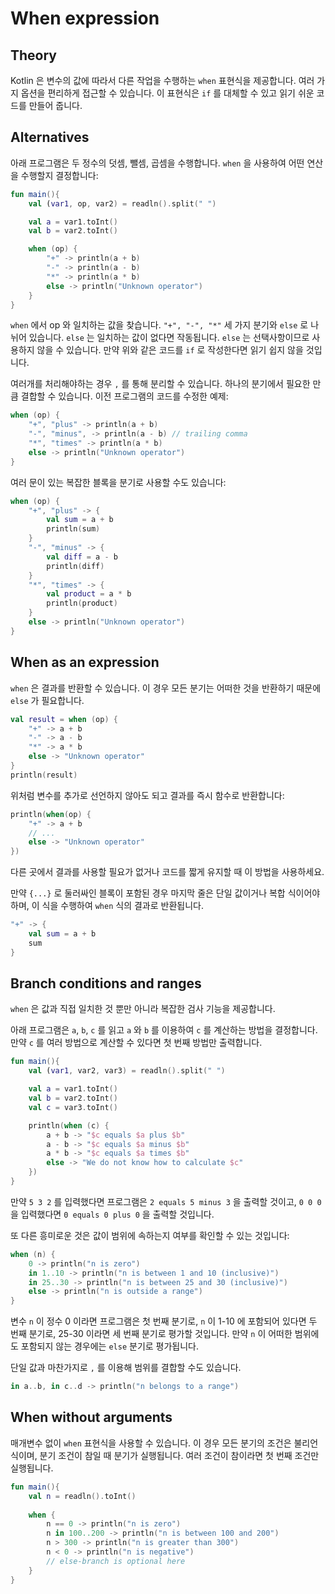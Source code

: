 # When expression

## Theory

Kotlin 은 변수의 값에 따라서 다른 작업을 수행하는 `when` 표현식을 제공합니다. 여러 가지 옵션을 편리하게 접근할 수 있습니다. 이 표현식은 `if` 를 대체할 수 있고 읽기 쉬운 코드를 만들어 줍니다.



## Alternatives

아래 프로그램은 두 정수의 덧셈, 뺄셈, 곱셈을 수행합니다. `when` 을 사용하여 어떤 연산을 수행할지 결정합니다:

```kotlin
fun main(){
    val (var1, op, var2) = readln().split(" ")

    val a = var1.toInt()
    val b = var2.toInt()

    when (op) {
        "+" -> println(a + b)
        "-" -> println(a - b)
        "*" -> println(a * b)
        else -> println("Unknown operator")
    }
}
```

`when` 에서 op 와 일치하는 값을 찾습니다. `"+", "-", "*"` 세 가지 분기와 `else` 로 나뉘어 있습니다. `else` 는 일치하는 값이 없다면 작동됩니다. `else` 는 선택사항이므로 사용하지 않을 수 있습니다. 만약 위와 같은 코드를 `if` 로 작성한다면 읽기 쉽지 않을 것입니다.

여러개를 처리해야하는 경우 `,` 를 통해 분리할 수 있습니다. 하나의 분기에서 필요한 만큼 결합할 수 있습니다. 이전 프로그램의 코드를 수정한 예제:

```kotlin
when (op) {
    "+", "plus" -> println(a + b)
    "-", "minus", -> println(a - b) // trailing comma
    "*", "times" -> println(a * b)
    else -> println("Unknown operator")
}
```

여러 문이 있는 복잡한 블록을 분기로 사용할 수도 있습니다:

```kotlin
when (op) {
    "+", "plus" -> {
        val sum = a + b
        println(sum)
    }
    "-", "minus" -> {
        val diff = a - b
        println(diff)
    }
    "*", "times" -> {
        val product = a * b
        println(product)
    }
    else -> println("Unknown operator")
}
```



## When as an expression

`when` 은 결과를 반환할 수 있습니다. 이 경우 모든 분기는 어떠한 것을 반환하기 때문에 `else` 가 필요합니다. 

```kotlin
val result = when (op) {
    "+" -> a + b
    "-" -> a - b
    "*" -> a * b
    else -> "Unknown operator"
}
println(result)
```

위처럼 변수를 추가로 선언하지 않아도 되고 결과를 즉시 함수로 반환합니다:

```kotlin
println(when(op) {
    "+" -> a + b
    // ...
    else -> "Unknown operator"
})
```

다른 곳에서 결과를 사용할 필요가 없거나 코드를 짧게 유지할 때 이 방법을 사용하세요.

만약 `{...}`  로 둘러싸인 블록이 포함된 경우 마지막 줄은 단일 값이거나 복합 식이어야하며, 이 식을 수행하여 `when` 식의 결과로 반환됩니다.

```kotlin
"+" -> {
    val sum = a + b
    sum
}
```



## Branch conditions and ranges

`when` 은 값과 직접 일치한 것 뿐만 아니라 복잡한 검사 기능을 제공합니다.

아래 프로그램은 `a`, `b`, `c` 를 읽고 `a` 와 `b` 를 이용하여 `c` 를 계산하는 방법을 결정합니다. 만약 `c` 를 여러 방법으로 계산할 수 있다면 첫 번째 방법만 출력합니다. 

```kotlin
fun main(){
    val (var1, var2, var3) = readln().split(" ")

    val a = var1.toInt()
    val b = var2.toInt()
    val c = var3.toInt()

    println(when (c) {
        a + b -> "$c equals $a plus $b"
        a - b -> "$c equals $a minus $b"
        a * b -> "$c equals $a times $b"
        else -> "We do not know how to calculate $c"
    })
}
```

만약 `5 3 2` 를 입력했다면 프로그램은 `2 equals 5 minus 3` 을 출력할 것이고, `0 0 0` 을 입력했다면 `0 equals 0 plus 0` 을 출력할 것입니다.

또 다른 흥미로운 것은 값이 범위에 속하는지 여부를 확인할 수 있는 것입니다:

```kotlin
when (n) {
    0 -> println("n is zero")
    in 1..10 -> println("n is between 1 and 10 (inclusive)")
    in 25..30 -> println("n is between 25 and 30 (inclusive)")
    else -> println("n is outside a range")
}
```

변수 `n` 이 정수 0 이라면 프로그램은 첫 번째 분기로, `n` 이 1-10 에 포함되어 있다면 두 번째 분기로, 25-30 이라면 세 번째 분기로 평가할 것입니다. 만약 `n` 이 어떠한 범위에도 포함되지 않는 경우에는 `else` 분기로 평가됩니다.

단일 값과 마찬가지로 `,` 를 이용해 범위를 결합할 수도 있습니다.

```kotlin
in a..b, in c..d -> println("n belongs to a range")
```



## When without arguments

매개변수 없이 `when` 표현식을 사용할 수 있습니다. 이 경우 모든 분기의 조건은 불리언식이며, 분기 조건이 참일 때 분기가 실행됩니다. 여러 조건이 참이라면 첫 번째 조건만 실행됩니다.

```kotlin
fun main(){
    val n = readln().toInt()
    
    when {
        n == 0 -> println("n is zero")
        n in 100..200 -> println("n is between 100 and 200")
        n > 300 -> println("n is greater than 300")
        n < 0 -> println("n is negative")
        // else-branch is optional here
    }
}
```
